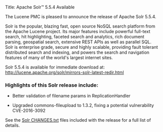 Title: Apache Solr™ 5.5.4 Available

The Lucene PMC is pleased to announce the release of Apache Solr 5.5.4.

Solr is the popular, blazing fast, open source NoSQL search platform
from the Apache Lucene project. Its major features include powerful
full-text search, hit highlighting, faceted search and analytics,
rich document parsing, geospatial search, extensive REST APIs as well
as parallel SQL. Solr is enterprise grade, secure and highly scalable,
providing fault tolerant distributed search and indexing, and powers
the search and navigation features of many of the world's largest
internet sites.

Solr 5.5.4 is available for immediate download at:
<http://lucene.apache.org/solr/mirrors-solr-latest-redir.html>

### Highlights of this Solr release include:

 * Better validation of filename params in ReplicationHandler

 * Upgraded commons-fileupload to 1.3.2, fixing a potential vulnerability CVE-2016-3092

See the [Solr CHANGES.txt](/solr/5_5_4/changes/Changes.html) files included
with the release for a full list of details.

